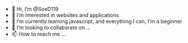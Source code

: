 - 👋 Hi, I’m @SoeD119
- 👀 I’m interested in websites and applications
- 🌱 I’m currently learning javascript, and everything I can, I'm a beginner
- 💞️ I’m looking to collaborate on ...
- 📫 How to reach me ...

<!---
SoeD119/SoeD119 is a ✨ special ✨ repository because its `README.md` (this file) appears on your GitHub profile.
You can click the Preview link to take a look at your changes.
--->
